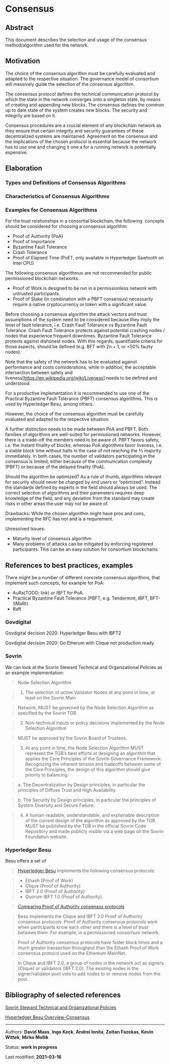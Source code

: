 # Consensus

## Abstract
This document describes the selection and usage of the consensus method/algorithm used for the network.

## Motivation
The choice of the consensus algorithm must be carefully evaluated and adapted to the respective situation. The governance model of consortium will massively guide the selection of the consensus algorithm.

The consensus protocol defines the technical communication protocol by which the state in the network converges onto a singleton state, by means of creating and appending new blocks. The consensus defines the common up to date state of the system creates new blocks. The security and integrity are based on it.

Consensus procedures are a crucial element of any blockchain network as they ensure that certain integrity and security guarantees of these decentralized systems are maintained. Agreement on the consensus and the implications of the chosen protocol is essential because the network has to use one and changing it one a for a running network is potentially expensive.

## Elaboration
### Types and Definitions of Consensus Algorithms
### Characteristics of Consensus Algorithms
### Examples for Consensus Algorithms

For the trust relationships in a consortial blockchain, the following  concepts should be considered for choosing a consensus algorithm:

* Proof of Authority (PoA)
* Proof of Importance
* Byzantine Fault Tolerance
* Crash Tolerance
* Proof of Elapsed Time (PoET, only available in Hyperledger Sawtooth on Intel CPU)

The following consensus algorithmus are not recommended for public permissioned blockchain networks. 

* Proof of Work is designed to be run in a permissionless network with untrusted participants.
* Proof of Stake (in combination with a PBFT consensus) necessarily require a native cryptocurrency or token with a significant value.
    
Before choosing a consensus algorithm the attack vectors and trust assumptions of the system need to be considered because they imply the level of fault tolerance, i.e. Crash Fault Tolerance vs Byzantine Fault Tolerance. Crash Fault Tolerance protects against potential crashing nodes / nodes that experience frequent downtimes. Byzantine Fault Tolerance protects against dishonest nodes. With this regards, quantifiable criteria for those aspects, should be defined (e.g. BFT with 2n + 1, or <50% faulty nodes).

Note that the safety of the network has to be evaluated against performance and costs considerations, while in addition, the acceptable intersection between safety and liveness[https://en.wikipedia.org/wiki/Liveness] needs to be defined and understood.

For a productive implementation it is recommended to use one of the Practical Byzantine Fault Tolerance (PBFT) consensus algorithms. This is used by Hyperledger Besu, among others. 

However, the choice of the consensus algorithm must be carefully evaluated and adapted to the respective situation.

A further distinction needs to be made between PoA and PBFT. Both families of algorithms are well-suited for permissioned networks. However, there is a trade-off the members need to be aware of. PBFT favors safety, i.e. the instant finality of blocks, whereas PoA algorithms favor liveness, i.e. a stable block time without halts in the case of not reaching the ⅔ majority immediately. In both cases, the number of validators participating in the consensus is limited, either because of the communication complexity (PBFT) or because of the delayed finality (PoA).

Should the algorithm be optimized? As a rule of thumb, algorithms relevant for security should never be changed by end users or “optimized”. Instead the standards defined by experts in the field should always be used. The correct selection of algorithms and their parameters requires deep knowledge of the field, and any deviation from the standard may create risks in other areas the user may not be aware of.

Drawbacks: While the chosen algorithm might have pros and cons, implementing the RFC has not and is a requirement.

Unresolved Issues:

* Maturity level of consensus algorithm
* Many problems of attacks can be mitigated by enforcing registered participants. This can be an easy solution for consortium blockchains

## References to best practices, examples
There might be a number of different concrete consensus algorithms, that implement such concepts, for example for PoA:

* AuRa(TODO: link) or IBFT for PoA. 
* Practical Byzantine Fault Tolerance (PBFT, e.g. Tendermint, IBFT, BFT-SMaRt)
* Raft
    
### Govdigital

Govdigital decision 2020: Hyperledger Besu with IBFT2

Govdigital decision 2020: Go Etherum with Clique not production ready

  
### Sovrin

We can look at the Sovrin Steward Technical and Organizational Policies as an example implementation:

> Node Selection Algorithm

>1. The selection of active Validator Nodes at any point in time, at least on the Sovrin Main

>Network, MUST be governed by the Node Selection Algorithm as specified by the Sovrin TGB.

>2. Non-technical inputs or policy decisions implemented by the Node Selection Algorithm

>MUST be approved by the Sovrin Board of Trustees.

>3. At any point in time, the Node Selection Algorithm MUST represent the TGB’s best efforts at designing an algorithm that applies the Core Principles of the Sovrin Governance Framework. Recognizing the inherent tension and tradeoffs between some of the Core Principles, the design of this algorithm should give priority to balancing:

>a. The Decentralization by Design principles, in particular the principles of Diffuse Trust and High Availability.

>b. The Security by Design principles, in particular the principles of System Diversity and Secure Failure.

>4. A human-readable, understandable, and explainable description of the current design of the algorithm as approved by the TGB MUST be published by the TGB in the official Sovrin Code Repository and made publicly visible via a web page on the Sovrin Foundation website.
  
### Hyperledger Besu

Besu offers a set of 

  >[Hyperledger Besu](https://besu.hyperledger.org/en/stable/Concepts/Consensus-Protocols/Overview-Consensus/) implements the following consensus protocols:

>* Ethash (Proof of Work)
>* Clique (Proof of Authority)
>* IBFT 2.0 (Proof of Authority)
>* Quorum IBFT 1.0 (Proof of Authority).

>[Comparing Proof of Authority consensus protocols](https://besu.hyperledger.org/en/stable/Concepts/Consensus-Protocols/Comparing-PoA/)

>Besu implements the Clique and IBFT 2.0 Proof of Authority consensus protocols. Proof of Authority consensus protocols work when participants know each other and there is a level of trust between them. For example, in a permissioned consortium network.

>Proof of Authority consensus protocols have faster block times and a much greater transaction throughput than the Ethash Proof of Work consensus protocol used on the Ethereum MainNet.

>In Clique and IBFT 2.0, a group of nodes in the network act as signers (Clique) or validators (IBFT 2.0). The existing nodes in the signer/validator pool vote to add nodes to or remove nodes from the pool.

## Bibliography of selected references
[Sovrin Steward Technical and Organizational Policies](https://sovrin.org/wp-content/uploads/Steward-Technical-and-Organizational-Policies-V2.pdf)

[Hyperledger Besu Overview-Consensus](https://besu.hyperledger.org/en/stable/Concepts/Consensus-Protocols/Overview-Consensus/)

***

Authors: **David Maas**, **Ingo Keck**, **Andrei Ionita**, **Zoltan Fazekas**, **Kevin Wittek**, **Mirko Mollik**

Status:  **work in progress**

Last modified: **2021-03-16**